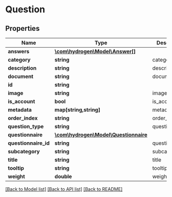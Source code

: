 # Question

## Properties
Name | Type | Description | Notes
------------ | ------------- | ------------- | -------------
**answers** | [**\com\hydrogen\Model\Answer[]**](Answer.md) |  | [optional] 
**category** | **string** | category | [optional] 
**description** | **string** | description | [optional] 
**document** | **string** | document | [optional] 
**id** | **string** |  | [optional] 
**image** | **string** | image | [optional] 
**is_account** | **bool** | is_account | [optional] 
**metadata** | **map[string,string]** | metadata | [optional] 
**order_index** | **string** | order_index | [optional] 
**question_type** | **string** | question_type | [optional] 
**questionnaire** | [**\com\hydrogen\Model\Questionnaire**](Questionnaire.md) |  | [optional] 
**questionnaire_id** | **string** | questionnaireId | [optional] 
**subcategory** | **string** | subcategory | [optional] 
**title** | **string** | title | [optional] 
**tooltip** | **string** | tooltip | [optional] 
**weight** | **double** | weight | [optional] 

[[Back to Model list]](../README.md#documentation-for-models) [[Back to API list]](../README.md#documentation-for-api-endpoints) [[Back to README]](../README.md)


